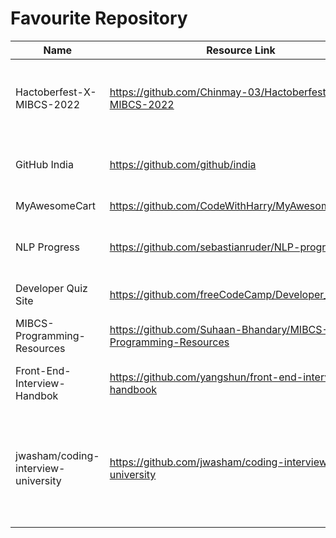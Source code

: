 # Favourite Repository
Name | Resource Link | Information
------ | ------- | --------------
Hactoberfest-X-MIBCS-2022 |https://github.com/Chinmay-03/Hactoberfest-X-MIBCS-2022 | Hactoberfest X MIBCS 2022 repo for students to contribute in open source projects within campus
GitHub India |https://github.com/github/india | GitHub resources and information for the developer community in India 
MyAwesomeCart|https://github.com/CodeWithHarry/MyAwesomeCart| A Django E commerce website.
NLP Progress |https://github.com/sebastianruder/NLP-progress| contains dataset for NLP training including Bengali, Arabic and Nepali.
Developer Quiz Site | https://github.com/freeCodeCamp/Developer_Quiz_Site | hosts 700+ multiple choice questions
MIBCS-Programming-Resources |https://github.com/Suhaan-Bhandary/MIBCS-Programming-Resources |Students can easily contribute for Hactoberfest'22
Front-End-Interview-Handbok|https://github.com/yangshun/front-end-interview-handbook|  Front End interview preparation materials for busy engineers.
jwasham/coding-interview-university |https://github.com/jwasham/coding-interview-university | This repo help to prepare you well for a technical interview at just about any software company, including the giants: Amazon, Facebook, Google, and Microsoft.
